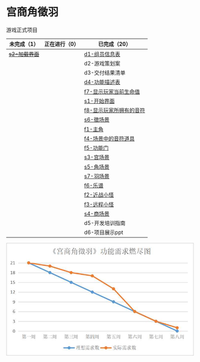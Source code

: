 # 宫商角徵羽

游戏正式项目

| 未完成（1） | 正在进行（0） |  已完成（20）|
| -------- | -------- | -------- |
|  <s>[s2-加载界面](https://github.com/dieshang/GongShangJueZhiYu/blob/master/doc/%E8%BD%AF%E4%BB%B6%E5%8A%9F%E8%83%BD%E6%8F%8F%E8%BF%B0%E8%A1%A8-md/s2%E5%8A%A0%E8%BD%BD%E7%95%8C%E9%9D%A2.md)</s>   |   |   [d1-组员信息表](https://github.com/dieshang/GongShangJueZhiYu/blob/master/doc/B%E7%BB%84-%E5%B0%8F%E7%BB%84%E4%BF%A1%E6%81%AF%E8%A1%A8.md)  |
|     |  | d2-游戏策划案 |
|      |  |   d3-交付结果清单    |
|         |   | [d4-功能描述表](https://github.com/dieshang/GongShangJueZhiYu/blob/master/doc/%E8%BD%AF%E4%BB%B6%E5%8A%9F%E8%83%BD%E6%8F%8F%E8%BF%B0%E8%A1%A8.md)   |   
|     |        |    [f7-显示玩家当前生命值](https://github.com/dieshang/GongShangJueZhiYu/blob/master/doc/%E8%BD%AF%E4%BB%B6%E5%8A%9F%E8%83%BD%E6%8F%8F%E8%BF%B0%E8%A1%A8-md/f7f8UI%E7%95%8C%E9%9D%A2.md)     |
|      |      | [s1-开始界面](https://github.com/dieshang/GongShangJueZhiYu/blob/master/doc/%E8%BD%AF%E4%BB%B6%E5%8A%9F%E8%83%BD%E6%8F%8F%E8%BF%B0%E8%A1%A8-md/s1%E5%BC%80%E5%A7%8B%E7%95%8C%E9%9D%A2.md) |
|  ||[f8-显示玩家所拥有的音符](https://github.com/dieshang/GongShangJueZhiYu/blob/master/doc/%E8%BD%AF%E4%BB%B6%E5%8A%9F%E8%83%BD%E6%8F%8F%E8%BF%B0%E8%A1%A8-md/f7f8UI%E7%95%8C%E9%9D%A2.md) |
|||[s6-徵场景](https://github.com/dieshang/GongShangJueZhiYu/blob/master/doc/%E8%BD%AF%E4%BB%B6%E5%8A%9F%E8%83%BD%E6%8F%8F%E8%BF%B0%E8%A1%A8-md/s6%E5%BE%B5%E5%9C%BA%E6%99%AF.md)|
|||[f1-主角](https://github.com/dieshang/GongShangJueZhiYu/blob/master/doc/%E8%BD%AF%E4%BB%B6%E5%8A%9F%E8%83%BD%E6%8F%8F%E8%BF%B0%E8%A1%A8-md/f1%E7%8E%A9%E5%AE%B6.md)|
|   ||[f4-场景中的音符道具](https://github.com/dieshang/GongShangJueZhiYu/blob/master/doc/%E8%BD%AF%E4%BB%B6%E5%8A%9F%E8%83%BD%E6%8F%8F%E8%BF%B0%E8%A1%A8-md/f4%E9%9F%B3%E7%AC%A6.md)  
| ||[f5-功能门](https://github.com/dieshang/GongShangJueZhiYu/blob/master/doc/%E8%BD%AF%E4%BB%B6%E5%8A%9F%E8%83%BD%E6%8F%8F%E8%BF%B0%E8%A1%A8-md/f5f6%E5%8A%9F%E8%83%BD%E9%97%A8%E4%B9%90%E8%B0%B1.md)
||  |  [s3-宫场景](https://github.com/dieshang/GongShangJueZhiYu/blob/master/doc/%E8%BD%AF%E4%BB%B6%E5%8A%9F%E8%83%BD%E6%8F%8F%E8%BF%B0%E8%A1%A8-md/s3%E5%AE%AB%E5%9C%BA%E6%99%AF.md)  |
|||[s5-角场景](https://github.com/dieshang/GongShangJueZhiYu/blob/master/doc/%E8%BD%AF%E4%BB%B6%E5%8A%9F%E8%83%BD%E6%8F%8F%E8%BF%B0%E8%A1%A8-md/s5%E8%A7%92%E5%9C%BA%E6%99%AF.md)|
|||[s7-羽场景](https://github.com/dieshang/GongShangJueZhiYu/blob/master/doc/%E8%BD%AF%E4%BB%B6%E5%8A%9F%E8%83%BD%E6%8F%8F%E8%BF%B0%E8%A1%A8-md/s7%E7%BE%BD%E5%9C%BA%E6%99%AF%20.md) |
|||[f6-乐谱](https://github.com/dieshang/GongShangJueZhiYu/blob/master/doc/%E8%BD%AF%E4%BB%B6%E5%8A%9F%E8%83%BD%E6%8F%8F%E8%BF%B0%E8%A1%A8-md/f5f6%E5%8A%9F%E8%83%BD%E9%97%A8%E4%B9%90%E8%B0%B1.md) 
|||[f2-近战小怪](https://github.com/dieshang/GongShangJueZhiYu/blob/master/doc/%E8%BD%AF%E4%BB%B6%E5%8A%9F%E8%83%BD%E6%8F%8F%E8%BF%B0%E8%A1%A8-md/f2f3%E6%80%AA%E7%89%A9.md) |
|||  [f3-远程小怪](https://github.com/dieshang/GongShangJueZhiYu/blob/master/doc/%E8%BD%AF%E4%BB%B6%E5%8A%9F%E8%83%BD%E6%8F%8F%E8%BF%B0%E8%A1%A8-md/f2f3%E6%80%AA%E7%89%A9.md) 
||| [s4-商场景](https://github.com/dieshang/GongShangJueZhiYu/blob/master/doc/%E8%BD%AF%E4%BB%B6%E5%8A%9F%E8%83%BD%E6%8F%8F%E8%BF%B0%E8%A1%A8-md/s4%E5%95%86%E5%9C%BA%E6%99%AF%20.md)
|||d5-开发培训指南
|||d6-项目展示ppt


![burndown](https://github.com/dieshang/GongShangJueZhiYu/blob/master/doc/Burndown.jpg)
